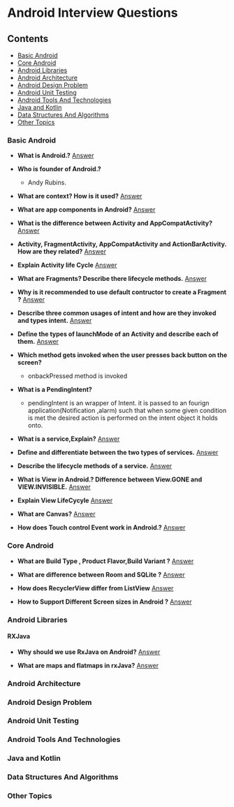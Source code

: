 # Android Interview Questions

## Contents
* [Basic Android](#basic-android)
* [Core Android](#core-android)
* [Android Libraries](#android-libraries)
* [Android Architecture](#android-architecture)
* [Android Design Problem](#android-design-problem)
* [Android Unit Testing](#android-unit-testing)
* [Android Tools And Technologies](#android-tools-and-technologies)
* [Java and Kotlin](#java-and-kotlin)
* [Data Structures And Algorithms](#data-structures-and-algorithms)
* [Other Topics](#other-topics)

### Basic Android

* **What is Android.?** [Answer](https://github.com/Manohar2710/android-cheat-sheet/blob/master/Basic%20Android/What_is_Android.md)
	

* **Who is founder of Android.?**

	- Andy Rubins.

* **What are context? How is it used?** [Answer](https://github.com/Manohar2710/android-cheat-sheet/blob/master/Basic%20Android/What_is_Context.md)


* **What are app components in Android?** [Answer](https://github.com/Manohar2710/android-cheat-sheet/blob/master/Basic%20Android/app_components.md)


* **What is the difference between Activity and AppCompatActivity?** [Answer](https://github.com/Manohar2710/android-cheat-sheet/blob/master/Basic%20Android/difference_between_Activity_and_AppCompatActivity.md)  


* **Activity, FragmentActivity, AppCompatActivity and ActionBarActivity. How are they related?** [Answer](https://github.com/Manohar2710/android-cheat-sheet/blob/master/Basic%20Android/How_are_they_related.md)  


* **Explain Activity life Cycle** [Answer](https://github.com/Manohar2710/android-cheat-sheet/blob/master/Basic%20Android/Explain_Activity_life_Cycle.md)


* **What are Fragments? Describe there lifecycle methods.** [Answer](https://github.com/Manohar2710/android-cheat-sheet/blob/master/Basic%20Android/What_are_Fragments.md)


* **Why is it recommended to use default contructor to create a Fragment ?** [Answer](https://github.com/Manohar2710/android-cheat-sheet/blob/master/Basic%20Android/Why_Default_Constructor.md)


* **Describe three common usages of intent and how are they invoked and types intent.** [Answer](https://github.com/Manohar2710/android-cheat-sheet/blob/master/Basic%20Android/common_usages_of_intent.md)  


* **Define the types of launchMode of an Activity and describe each of them.** [Answer](https://github.com/Manohar2710/android-cheat-sheet/blob/master/Basic%20Android/types_of_launchModes.md)   


* **Which method gets invoked when the user presses back button on the screen?**  
	- onbackPressed method is invoked   


* **What is a PendingIntent?**  
	- pendingIntent is an wrapper of Intent. it is passed to an fourign application(Notification ,alarm) such that when some given condition is met the desired action is performed on the intent object it holds onto.  


* **What is a service,Explain?** [Answer](https://github.com/Manohar2710/android-cheat-sheet/blob/master/Basic%20Android/What_is_a_service.md) 


* **Define and differentiate between the two types of services.** [Answer](https://github.com/Manohar2710/android-cheat-sheet/blob/master/Basic%20Android/two_types_of_services.md)  


* **Describe the lifecycle methods of a service.** [Answer](https://github.com/Manohar2710/android-cheat-sheet/blob/master/Basic%20Android/lifecycle_methods_of_a_service.md)   


* **What is View in Android.? Difference between View.GONE and VIEW.INVISIBLE.** [Answer](https://github.com/Manohar2710/android-cheat-sheet/blob/master/Basic%20Android/View_in_Android.md)


* **Explain View LifeCycyle** [Answer](https://github.com/Manohar2710/android-cheat-sheet/blob/master/Core%20Android/View_LifeCycyle.md) 


* **What are Canvas?** [Answer](https://github.com/Manohar2710/android-cheat-sheet/blob/master/Core%20Android/what_are_canvas.md) 


* **How does Touch control Event work in Android.?** [Answer](https://github.com/Manohar2710/android-cheat-sheet/blob/master/Core%20Android/what_are_touch_control_event.md)


### Core Android

* **What are Build Type , Product Flavor,Build Variant ?** [Answer](https://github.com/Manohar2710/android-cheat-sheet/blob/master/Core%20Android/Build_Type_Product_Flavor_Build_Variant.md)    


* **What are difference between Room and SQLite ?** [Answer](https://github.com/Manohar2710/android-cheat-sheet/blob/master/Core%20Android/Room_and_SQLite.md) 


* **How does RecyclerView differ from ListView** [Answer](https://github.com/Manohar2710/android-cheat-sheet/blob/master/Core%20Android/RecyclerView_differ_from_ListView.md)  


* **How to Support Different Screen sizes in Android ?** [Answer](https://github.com/Manohar2710/android-cheat-sheet/blob/master/Core%20Android/Different_Screen_sizes.md) 

		

    
### Android Libraries

#### RXJava

* **Why should we use RxJava on Android?** [Answer](https://github.com/Manohar2710/android-cheat-sheet/blob/master/Android%20Libraries/RxJava_on_Android.md) 


* **What are maps and flatmaps in rxJava?** [Answer](https://github.com/Manohar2710/android-cheat-sheet/blob/master/Android%20Libraries/maps_and_flatmaps_in_rxJava.md) 


### Android Architecture

### Android Design Problem  

### Android Unit Testing  

### Android Tools And Technologies  

### Java and Kotlin

### Data Structures And Algorithms

### Other Topics